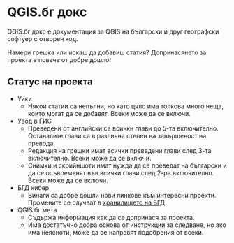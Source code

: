 # QGIS.бг докс

QGIS.бг докс е документация за QGIS на български и друг географски софтуер с отворен код.

Намери грешка или искаш да добавиш статия? Допринасянето за проекта е повече от добре дошло!

## Статус на проекта

- Уики
  - Някои статии са непълни, но като цяло има толкова много неща, които могат да се добавят. Всеки може да се включи.
- Увод в ГИС
  - Преведени от английски са всички глави до 5-та включително. Останалите глави са в различна степен на завършеност на превода.
  - Редакция на грешки имат всички преведени глави след 3-та включително. Всеки може да се включи.
  - Снимки и скрийншоти имат нужда да се преведат на български и да се осъвременят във всички глави след 2-ра включително. Всеки може да се включи.
- БГД кибер
  - Винаги са добре дошли нови линкове към интересни проекти. Промените се случват в [хранилището на БГД](https://github.com/geographybg/awesome-gis).
- QGIS.бг мета
  - Съдържа информация как да се допринася за проекта.
  - Има достатъчно добра основа от инструкции за следване, но ако има неясноти, може да се направят подобрения от всеки.

